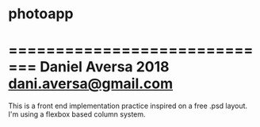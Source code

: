 # photoapp
=============================
Daniel Aversa
2018
dani.aversa@gmail.com
=============================

This is a front end implementation practice inspired on a free .psd layout. I'm using a flexbox based column system.
